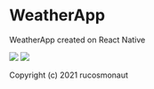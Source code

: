 # WeatherApp
WeatherApp created on React Native

<img src="https://img.shields.io/github/license/rucosmonaut/WeatherApp?label=license&style=for-the-badge" >
<img src="https://img.shields.io/github/languages/top/rucosmonaut/WeatherApp?style=for-the-badge" >

Copyright (c) 2021 rucosmonaut
